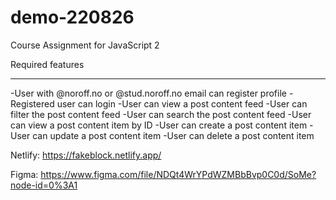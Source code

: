 # demo-220826

Course Assignment for JavaScript 2

Required features

---

-User with @noroff.no or @stud.noroff.no email can register profile
-Registered user can login
-User can view a post content feed
-User can filter the post content feed
-User can search the post content feed
-User can view a post content item by ID
-User can create a post content item
-User can update a post content item
-User can delete a post content item

Netlify: https://fakeblock.netlify.app/

Figma: https://www.figma.com/file/NDQt4WrYPdWZMBbBvp0C0d/SoMe?node-id=0%3A1

